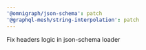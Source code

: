 ```yaml
---
'@omnigraph/json-schema': patch
'@graphql-mesh/string-interpolation': patch
---
```


Fix headers logic in json-schema loader
